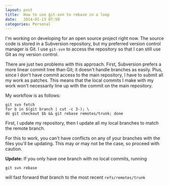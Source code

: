 ```yaml
---
layout: post
title:  How to use git-svn to rebase in a loop
date:   2014-01-13 07:50
categories: Personal
---
```

I'm working on developing for an open source project right now. The source
code is stored in a Subversion repository, but my preferred version
control manager is Git. I use `git-svn` to access the repository so that
I can still use Git as my version control. 
<!--more-->

There are just two problems with this approach. First, Subversion prefers a more 
linear commit tree than Git; it doesn't handle branches as easily. Plus,
since I don't have commit access to the main repository, I have to submit
all my work as patches. This means that the local commits I make with
my work won't necessarily line up with the commit on the main repository.

My workflow is as follows:

    git svn fetch
    for b in $(git branch | cut -c 3-); \
    do git checkout $b && git rebase remotes/trunk; done
    
First, I update my repository, then I update all my local branches
to match the remote branch. 

For this to work, you can't have conflicts on any of your branches with the
files you'll be updating. This may or may not be the case, so proceed
with caution.

**Update:** If you only have one branch with no local commits, running

    git svn rebase
    
will fast forward that branch to the most recent `refs/remotes/trunk`
